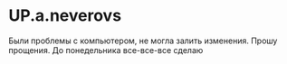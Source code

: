 # UP.a.neverovs
Были проблемы с компьютером, не могла залить изменения. Прошу прощения. До понедельника все-все-все сделаю
